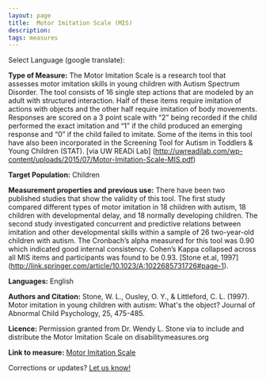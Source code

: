 ```yaml
---
layout: page
title:  Motor Imitation Scale (MIS)
description:
tags: measures
---
```


Select Language (google translate):  

<div id="google_translate_element"></div><script type="text/javascript">
function googleTranslateElementInit() {
  new google.translate.TranslateElement({pageLanguage: 'en', layout: google.translate.TranslateElement.InlineLayout.SIMPLE, gaTrack: true, gaId: 'UA-64320648-1'}, 'google_translate_element');
}
</script><script type="text/javascript" src="//translate.google.com/translate_a/element.js?cb=googleTranslateElementInit"></script>   

**Type of Measure:** The Motor Imitation Scale is a research tool that assesses motor imitation skills in young children with Autism Spectrum Disorder. The tool consists of 16 single step actions that are modeled by an adult with structured interaction. Half of these items require imitation of actions with objects and the other half require imitation of body movements. Responses are scored on a 3 point scale with “2” being recorded if the child performed the exact imitation and “1” if the child produced an emerging response and “0” if the child failed to imitate. Some of the items in this tool have also been incorporated in the Screening Tool for Autism in Toddlers & Young Children (STAT). [via UW READi Lab] (http://uwreadilab.com/wp-content/uploads/2015/07/Motor-Imitation-Scale-MIS.pdf)

**Target Population:** Children

**Measurement properties and previous use:** There have been two published studies that show the validity of this tool. The first study compared different types of motor imitation in 18 children with autism, 18 children with developmental delay, and 18 normally developing children. The second study investigated concurrent and predictive relations between imitation and other developmental skills within a sample of 26 two-year-old children with autism. The Cronbach’s alpha measured for this tool was 0.90 which indicated good internal consistency. Cohen’s Kappa collapsed across all MIS items and participants was found to be 0.93. [Stone et.al, 1997] (http://link.springer.com/article/10.1023/A:1022685731726#page-1).

**Languages:** English

**Authors and Citation:** Stone, W. L., Ousley, O. Y., & Littleford, C. L. (1997). Motor imitation in young children with autism: What's the object? Journal of Abnormal Child Psychology, 25, 475-485. 

**Licence:** Permission granted from Dr. Wendy L. Stone via to include and distribute the Motor Imitation Scale on disabilitymeasures.org

**Link to measure:** [Motor Imitation Scale](http://uwreadilab.com/wp-content/uploads/2015/07/Motor-Imitation-Scale-MIS.pdf)

Corrections or updates? [Let us know!](http://disabilitymeasures.org/contact)
